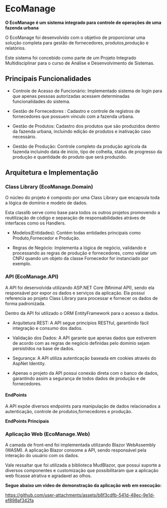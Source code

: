 # EcoManage

<b>O EcoManage é um sistema integrado para controle de operações de uma fazenda urbana </b>

O EcoManage foi desenvolvido com o objetivo de proporcionar uma solução completa para gestão de fornecedores, produtos,produção e relatórios. 

Este sistema foi concebido como parte de um Projeto Integrado Multidisciplinar para o curso de Análise e Desenvolvimento de Sistemas.

## Principais Funcionalidades

- Controle de Acesso de Funcionário: Implementado sistema de login para que apenas pessoas autorizadas acessem determinadas funcionalidades do sistema.
  
- Gestão de Fornecedores : Cadastro e controle de registros de fornecedores que possuem vinculo com a fazenda urbana.

- Gestão de Produtos: Cadastro dos produtos que são produzidos dentro da fazenda urbana, incluindo edição de produtos e inativação caso necessário.

- Gestão de Produção: Controle completo da produção agrícola da fazenda incluindo data de inicio, tipo de colheita, status de progresso da produção e quantidade do produto que será produzido.

## Arquitetura e Implementação
  ### Class Library (EcoManage.Domain)
  O núcleo do projeto é composto por uma Class Library que encapsula toda a lógica de domínio e modelo de dados. 
  
  Esta classlib serve como base para todos os outros projetos promovendo a reutilização de código e separação de   responsabilidades atráves de interfaces como os Handlers.

- Modelos(Entidades): Contém todas entidades principais como Produto,Fornecedor e Produção.

- Regras de Negócio: Implementa a lógica de negócio, validando e processando as regras de produção e fornecedores, como validar um CNPJ quando um objeto da classe Fornecedor for instanciado por exemplo.

### API (EcoManage.API)

A API foi desenvolvida utilizando ASP.NET Core (Minimal API), sendo ela responsável por expor os dados e serviços da aplicação. Ela possuí referencia ao projeto Class Library para processar e fornecer os dados de forma padronizada.
  
Dentro da API foi utilizado o ORM EntityFramework para o acesso a dados.

- Arquitetura REST: A API segue princípios RESTful, garantindo fácil integração e consumo dos dados.

- Validação dos Dados: A API garante que apenas dados que estiverem de acordo com as regras de negócio definidas pelo dominio sejam persistidos na base de dados.

- Segurança: A API utiliza autenticação baseada em cookies através do AspNet Identity.

- Apenas o projeto da API possui conexão direta com o banco de dados, garantindo assim a segurança de todos dados de produção e de fornecedores.

#### EndPoints

A API expõe diversos endpoints para manipulação de dados relacionados a autenticação, controle de produtos,fornecedores e produção.

**EndPoints Principais**


### Aplicação Web (EcoManage.Web)

A camada de front-end foi implementada utilizando Blazor WebAssembly (WASM). A aplicação Blazor consome a API, sendo responsável pela interação do usuário com os dados.

Vale ressaltar que foi utilizada a biblioteca MudBlazor, que possui suporte a diversos componentes e customização que possibilitaram que a aplicação web ficasse atrativa e agradavel ao olhos. 

**Segue abaixo um video de demonstração da aplicação web em execução:**

https://github.com/user-attachments/assets/b8f3cdfb-541d-48ec-9e1d-ef898af342fa

